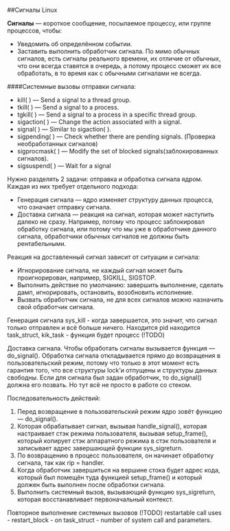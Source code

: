 ##Сигналы Linux

**Сигналы** — короткое сообщение, посылаемое процессу, или группе процессов, чтобы:

* Уведомить об определённом событии.
* Заставить выполнить обработчик сигнала.
По мимо обычных сигналов, есть сигналы реального времени, их отличие от
обычных, что они всегда ставятся в очередь, а потому процесс сможет их все
обработать, в то время как с обычными сигналами не всегда.

####Системные вызовы отправки сигнала:

* kill( )             —   Send a signal to a thread group.
* tkill( )                —   Send a signal to a process.
* tgkill( )           —   Send a signal to a process in a specific thread group.
* sigaction( )        —   Change the action associated with a signal.
* signal( )           —   Similar to sigaction( ).
* sigpending( )   —   Check whether there are pending signals. (Проверка необработанных сигналов)
* sigprocmask( )  —   Modify the set of blocked signals(заблокированных сигналов).
* sigsuspend( )   —   Wait for a signal

Нужно разделять 2 задачи: отправка и обработка сигнала ядром. Каждая из них
требует отдельного подхода:

* Генерация сигнала — ядро изменяет структуру данных процесса, что означает
отправку сигнала.
* Доставка сигнала — реакция на сигнал, которая может наступить далеко не
сразу. Например, потому что процесс заблокировал обработку сигнала, или
потому что мы уже в обработчике данного сигнала, обработчики обычных
сигналов не должны быть рентабельными.

Реакция на доставленный сигнал зависит от ситуации и сигнала:

* Игнорирование сигнала, не каждый сигнал может быть проигнорирован,
например, SIGKILL, SIGSTOP.
* Выполнить действие по умолчанию: завершить выполнение, сделать дамп,
игнорировать, остановить, возобновить исполнение.
* Вызвать обработчик сигнала, не для всех сигналов можно назначить свой
обработчик сигнала.

Генерация сигнала
sys_kill - когда завершается, это значит, что сигнал только отправлен и всё
больше ничего.
Находится pid находится task_struct,
kik_task - функция будет процесс
(!TODO)

Доставка сигнала.
Чтобы обработать сигналы вызывается функция — do_signal(). Обработка сигнала
откладывается прямо до возвращения в пользовательский режим, потому что
только в этот момент есть гарантия того, что все структуры lock’и отпущены и
структуры данных свободны. Если для сигнала был задан обработчик, то
do_signal() должна его позвать. Но тут всё не просто в работе со стеком.

Последовательность действий:

1. Перед возвращение в пользовательский режим ядро зовёт функцию —
do_signal().
2. Которая обрабатывает сигнал, вызывая handle_signal(), которая настраивает
стэк режима пользователя, вызывая setup_frame(), который копирует стэк
аппаратного режима в стэк пользователя и записывает адрес завершающей
функции sys_sigreturn.
3. По возвращению в процесс пользователя, он начинает обработку сигнала, так
как rip = handler.
4. Когда обработчик завершиться на вершине стока будет адрес кода, который
был помещён туда функцией setup_frame() и который должен быть выполнен после
обработки сигнала.
5. Выполнить системный вызов, вызывающий функцию sys_sigreturn, которая
восстанавливает первоначальный контекст.

Повторное выполнение системных вызовов
(!TODO)
restartable call uses - restart_block - on task_struct - number of system
call and parameters.


